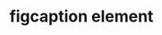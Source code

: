 ---
{
  "title": "figcaption element",
  "description": "",
  "category": "html",
  "keywords": "figcaption element",
  "last_test_date": "2019-01-21",
  "test_results_url": "https://a11ysupport.io/tech/html/figcaption_element",
  "test_url": "https://a11ysupport.io/tech/html/figcaption_element",
  "notes_by_num": {
    "1": "Didn't convey its role",
    "2": "Didn't convey the boundaries of the element"
  },
  "stats": {
    "jaws": {
      "chrome": {
        "76": "a #1 #2"
      },
      "ie": {
        "11": "a #1 #2"
      },
      "firefox": {
        "69": "a #1 #2"
      }
    },
    "narrator": {
      "edge": {
        "44": "a #1 #2"
      }
    },
    "nvda": {
      "chrome": {
        "76": "a #1 #2"
      },
      "firefox": {
        "69": "a #1 #2"
      }
    },
    "orca": {
      "firefox": {
        "69": "a #1 #2"
      }
    },
    "talkback": {
      "and_chr": {
        "76": "a #1 #2"
      }
    },
    "vo_ios": {
      "ios_saf": {
        "12.4.1": "a #1 #2"
      }
    },
    "vo_macos": {
      "safari": {
        "12.1.2": "a #1 #2"
      }
    }
  },
  "links": {
    "WHATWG HTML spec for the figcaption element": "https://html.spec.whatwg.org/multipage/grouping-content.html#the-figcaption-element",
    "HTML AAM for the figcaption element": "https://w3c.github.io/html-aam/#el-figcaption"
  }
}
---